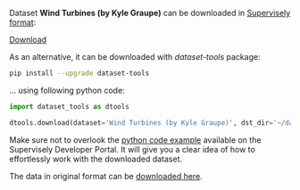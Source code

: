 Dataset **Wind Turbines (by Kyle Graupe)** can be downloaded in [Supervisely format](https://developer.supervisely.com/api-references/supervisely-annotation-json-format):

 [Download](https://assets.supervisely.com/supervisely-supervisely-assets-public/teams_storage/e/a/DU/215lH379JxihJpb8aCw3LI9M0V9TbKi6xXcv93SrXh78Hg00vBIGOtBi5T74fN8bvVP5mP4mX5hovva4ZGMWTAnGMChWjnN5kW5nB9yNc4sOcCbjo8T4TUWZnWBw.tar)

As an alternative, it can be downloaded with *dataset-tools* package:
``` bash
pip install --upgrade dataset-tools
```

... using following python code:
``` python
import dataset_tools as dtools

dtools.download(dataset='Wind Turbines (by Kyle Graupe)', dst_dir='~/dataset-ninja/')
```
Make sure not to overlook the [python code example](https://developer.supervisely.com/getting-started/python-sdk-tutorials/iterate-over-a-local-project) available on the Supervisely Developer Portal. It will give you a clear idea of how to effortlessly work with the downloaded dataset.

The data in original format can be [downloaded here](https://www.kaggle.com/datasets/kylegraupe/wind-turbine-image-dataset-for-computer-vision/download?datasetVersionNumber=12).
